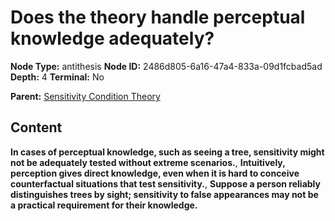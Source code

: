 # Does the theory handle perceptual knowledge adequately?

**Node Type:** antithesis
**Node ID:** 2486d805-6a16-47a4-833a-09d1fcbad5ad
**Depth:** 4
**Terminal:** No

**Parent:** [Sensitivity Condition Theory](sensitivity-condition-theory-synthesis-e02d2ebd-e1e9-4074-b444-a54d4d3d6c0b.md)

## Content

**In cases of perceptual knowledge, such as seeing a tree, sensitivity might not be adequately tested without extreme scenarios.**, **Intuitively, perception gives direct knowledge, even when it is hard to conceive counterfactual situations that test sensitivity.**, **Suppose a person reliably distinguishes trees by sight; sensitivity to false appearances may not be a practical requirement for their knowledge.**

